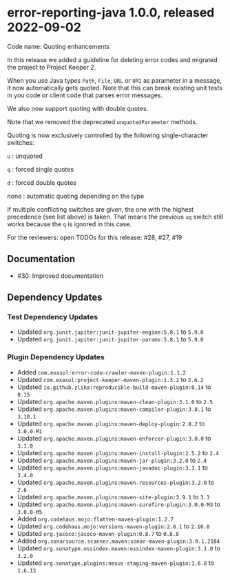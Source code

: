 # error-reporting-java 1.0.0, released 2022-09-02

Code name: Quoting enhancements

In this release we added a guideline for deleting error codes and migrated the project to Project Keeper 2.

When you use Java types `Path`, `File`, `URL` or `URI` as parameter in a message, it now automatically gets quoted. Note that this can break existing unit tests in you code or client code that parses error messages.

We also now support quoting with double quotes.

Note that we removed the deprecated `unquotedParameter` methods.

Quoting is now exclusively controlled by the following single-character switches:

`u`
: unquoted

`q`
: forced single quotes

`d`
: forced double quotes

none
: automatic quoting depending on the type

If multiple conflicting switches are given, the one with the highest precedence (see list above) is taken.
That means the previous `uq` switch still works because the `q` is ignored in this case.

For the reviewers: open TODOs for this release: #28, #27, #19

## Documentation

* #30: Improved documentation

## Dependency Updates

### Test Dependency Updates

* Updated `org.junit.jupiter:junit-jupiter-engine:5.8.1` to `5.9.0`
* Updated `org.junit.jupiter:junit-jupiter-params:5.8.1` to `5.9.0`

### Plugin Dependency Updates

* Added `com.exasol:error-code-crawler-maven-plugin:1.1.2`
* Updated `com.exasol:project-keeper-maven-plugin:1.3.2` to `2.6.2`
* Updated `io.github.zlika:reproducible-build-maven-plugin:0.14` to `0.15`
* Updated `org.apache.maven.plugins:maven-clean-plugin:3.1.0` to `2.5`
* Updated `org.apache.maven.plugins:maven-compiler-plugin:3.8.1` to `3.10.1`
* Updated `org.apache.maven.plugins:maven-deploy-plugin:2.8.2` to `3.0.0-M1`
* Updated `org.apache.maven.plugins:maven-enforcer-plugin:3.0.0` to `3.1.0`
* Updated `org.apache.maven.plugins:maven-install-plugin:2.5.2` to `2.4`
* Updated `org.apache.maven.plugins:maven-jar-plugin:3.2.0` to `2.4`
* Updated `org.apache.maven.plugins:maven-javadoc-plugin:3.3.1` to `3.4.0`
* Updated `org.apache.maven.plugins:maven-resources-plugin:3.2.0` to `2.6`
* Updated `org.apache.maven.plugins:maven-site-plugin:3.9.1` to `3.3`
* Updated `org.apache.maven.plugins:maven-surefire-plugin:3.0.0-M3` to `3.0.0-M5`
* Added `org.codehaus.mojo:flatten-maven-plugin:1.2.7`
* Updated `org.codehaus.mojo:versions-maven-plugin:2.8.1` to `2.10.0`
* Updated `org.jacoco:jacoco-maven-plugin:0.8.7` to `0.8.8`
* Added `org.sonarsource.scanner.maven:sonar-maven-plugin:3.9.1.2184`
* Updated `org.sonatype.ossindex.maven:ossindex-maven-plugin:3.1.0` to `3.2.0`
* Updated `org.sonatype.plugins:nexus-staging-maven-plugin:1.6.8` to `1.6.13`
